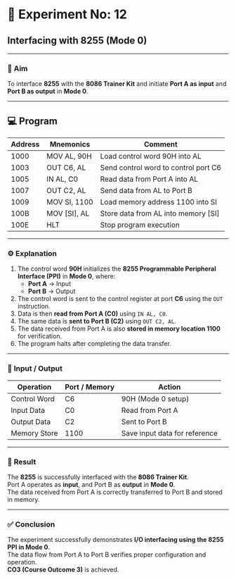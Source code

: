 # 🧮 Experiment No: 12  
## Interfacing with 8255 (Mode 0)

---

### 🎯 **Aim**
To interface **8255** with the **8086 Trainer Kit** and initiate **Port A as input** and **Port B as output** in **Mode 0**.

---

## 💻 **Program**

| **Address** | **Mnemonics**    | **Comment**                        |
|-------------|------------------|------------------------------------|
| 1000        | MOV AL, 90H      | Load control word 90H into AL      |
| 1003        | OUT C6, AL       | Send control word to control port C6 |
| 1005        | IN AL, C0        | Read data from Port A into AL      |
| 1007        | OUT C2, AL       | Send data from AL to Port B        |
| 1009        | MOV SI, 1100     | Load memory address 1100 into SI   |
| 100B        | MOV [SI], AL     | Store data from AL into memory [SI] |
| 100E        | HLT              | Stop program execution             |

---

### ⚙️ **Explanation**
1. The control word **90H** initializes the **8255 Programmable Peripheral Interface (PPI)** in **Mode 0**, where:  
   - **Port A** → Input  
   - **Port B** → Output  
2. The control word is sent to the control register at port **C6** using the `OUT` instruction.  
3. Data is then **read from Port A (C0)** using `IN AL, C0`.  
4. The same data is **sent to Port B (C2)** using `OUT C2, AL`.  
5. The data received from Port A is also **stored in memory location 1100** for verification.  
6. The program halts after completing the data transfer.

---

### 🧾 **Input / Output**

| **Operation** | **Port / Memory** | **Action** |
|---------------|------------------|-------------|
| Control Word  | C6               | 90H (Mode 0 setup) |
| Input Data    | C0               | Read from Port A |
| Output Data   | C2               | Sent to Port B |
| Memory Store  | 1100             | Save input data for reference |

---

### 🧾 **Result**
The **8255** is successfully interfaced with the **8086 Trainer Kit**.  
Port A operates as **input**, and Port B as **output** in **Mode 0**.  
The data received from Port A is correctly transferred to Port B and stored in memory.

---

### ✅ **Conclusion**
The experiment successfully demonstrates **I/O interfacing using the 8255 PPI in Mode 0**.  
The data flow from Port A to Port B verifies proper configuration and operation.  
**CO3 (Course Outcome 3)** is achieved.

